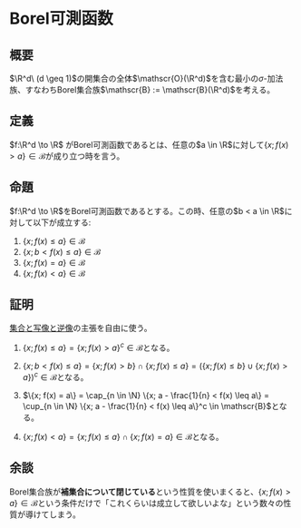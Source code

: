# Borel可測函数

## 概要

$\R^d\ (d \geq 1)$の開集合の全体$\mathscr{O}(\R^d)$を含む最小の$\sigma$-加法族、すなわちBorel集合族$\mathscr{B} := \mathscr{B}(\R^d)$を考える。

## 定義

$f:\R^d \to \R$ がBorel可測函数であるとは、任意の$a \in \R$に対して$\{x; f(x) > a\} \in \mathscr{B}$が成り立つ時を言う。

## 命題

$f:\R^d \to \R$をBorel可測函数であるとする。この時、任意の$b < a \in \R$に対して以下が成立する:

1. $\{x; f(x) \leq a\} \in \mathscr{B}$
2. $\{x; b < f(x) \leq a\} \in \mathscr{B}$
3. $\{x; f(x) = a\} \in \mathscr{B}$
4. $\{x; f(x) < a\} \in \mathscr{B}$

## 証明

[集合と写像と逆像](https://mathlog.info/articles/4103)の主張を自由に使う。

1. $\{x; f(x) \leq a\} = \{x; f(x) > a\}^c \in \mathscr{B}$となる。

2. $\{x; b < f(x) \leq a\} = \{x; f(x) > b\} \cap \{x; f(x) \leq a\} = \left( \{x; f(x) \leq b\} \cup \{x; f(x) > a\} \right)^c \in \mathscr{B}$となる。

3. $\{x; f(x) = a\} = \cap_{n \in \N} \{x; a - \frac{1}{n} < f(x) \leq a\} = \cup_{n \in \N} \{x; a - \frac{1}{n} < f(x) \leq a\}^c \in \mathscr{B}$となる。

4. $\{x; f(x) < a\} = \{x; f(x) \leq a\} \cap \{x; f(x) = a\} \in \mathscr{B}$となる。

## 余談

Borel集合族が**補集合について閉じている**という性質を使いまくると、$\{x; f(x) > a\} \in \mathscr{B}$という条件だけで「これくらいは成立して欲しいよな」という数々の性質が導けてしまう。
